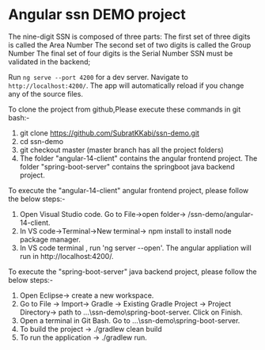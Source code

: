 # Angular ssn DEMO project

The nine-digit SSN is composed of three parts:
The first set of three digits is called the Area Number
The second set of two digits is called the Group Number
The final set of four digits is the Serial Number
SSN must be validated in the backend;

Run `ng serve --port 4200` for a dev server. Navigate to `http://localhost:4200/`. The app will automatically reload if you change any of the source files.

To clone the project from github,Please execute these commands in git bash:-
1. git clone https://github.com/SubratKKabi/ssn-demo.git
2. cd ssn-demo
3. git checkout master (master branch has all the project folders)
4. The folder "angular-14-client" contains the angular frontend project. The folder "spring-boot-server" contains the springboot java backend project.

To execute the "angular-14-client" angular frontend project, please follow the below steps:-
1. Open Visual Studio code. Go to File->open folder-> /ssn-demo/angular-14-client.
2. In VS code->Terminal->New terminal-> npm install to install node package manager.
3. In VS code  terminal , run 'ng server --open'. The angular appliation will run in http://localhost:4200/.

To execute the "spring-boot-server" java backend project, please follow the below steps:-
1. Open Eclipse-> create a new workspace.
2. Go to File -> Import-> Gradle -> Existing Gradle Project -> Project Directory-> path to ...\ssn-demo\spring-boot-server. Click  on Finish.
3. Open a terminal in Git Bash. Go to ...\ssn-demo\spring-boot-server.
4. To build the project -> ./gradlew clean build
5. To run the application -> ./gradlew run.




